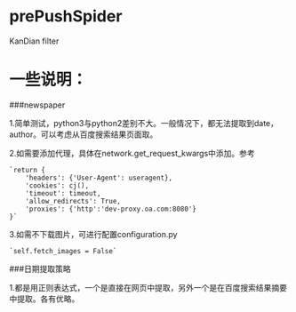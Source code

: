 # prePushSpider
KanDian filter

# 一些说明：

###newspaper

1.简单测试，python3与python2差别不大。一般情况下，都无法提取到date，author。可以考虑从百度搜索结果页面取。

2.如需要添加代理，具体在network.get_request_kwargs中添加。参考

    `return {
        'headers': {'User-Agent': useragent},
        'cookies': cj(),
        'timeout': timeout,
        'allow_redirects': True,
        'proxies': {'http':'dev-proxy.oa.com:8080'}
    }`


3.如需不下载图片，可进行配置configuration.py

    `self.fetch_images = False`

###日期提取策略

1.都是用正则表达式，一个是直接在网页中提取，另外一个是在百度搜索结果摘要中提取。各有优略。
